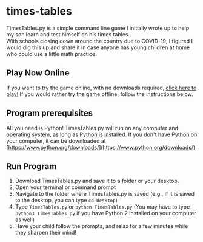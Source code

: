 # times-tables

TimesTables.py is a simple command line game I initially wrote up to help my son learn and test himself on his times tables.  
With schools closing down around the country due to COVID-19, I figured I would dig this up and share it in case anyone has young children at home who could use a little math practice.

## Play Now Online

If you want to try the game online, with no downloads required, [click here to play!](https://times-tables.elcocodrilo.repl.run/)
If you would rather try the game offline, follow the instructions below.

## Program prerequisites

All you need is Python!
TimesTables.py will run on any computer and operating system, as long as Python is installed.
If you don't have Python on your computer, it can be downloaded at [https://www.python.org/downloads/](https://www.python.org/downloads/)

## Run Program

1. Download TimesTables.py and save it to a folder or your desktop.
2. Open your terminal or command prompt
3. Navigate to the folder where TimesTables.py is saved (e.g., if it is saved to the desktop, you can type `cd Desktop`)
4. Type `TimesTables.py` or `python TimesTables.py` (You may have to type `python3 TimesTables.py` if you have Python 2 installed on your computer as well)
5. Have your child follow the prompts, and relax for a few minutes while they sharpen their mind!
